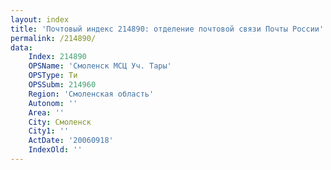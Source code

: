 ```yaml
---
layout: index
title: 'Почтовый индекс 214890: отделение почтовой связи Почты России'
permalink: /214890/
data:
    Index: 214890
    OPSName: 'Смоленск МСЦ Уч. Тары'
    OPSType: Ти
    OPSSubm: 214960
    Region: 'Смоленская область'
    Autonom: ''
    Area: ''
    City: Смоленск
    City1: ''
    ActDate: '20060918'
    IndexOld: ''
---
```

